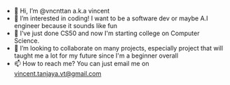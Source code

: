 - 👋 Hi, I’m @vncnttan a.k.a vincent
- 👀 I’m interested in coding! I want to be a software dev or maybe A.I engineer because it sounds like fun
- 🌱 I’ve just done CS50 and now I'm starting college on Computer Science.
- 💞️ I’m looking to collaborate on many projects, especially project that will taught me a lot for my future since I'm a beginner overall
- 📫 How to reach me? You can just email me on vincent.tanjaya.vt@gmail.com

<!---
vncnttan/vncnttan is a ✨ special ✨ repository because its `README.md` (this file) appears on your GitHub profile.
You can click the Preview link to take a look at your changes.
--->
